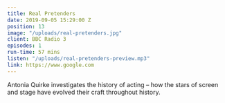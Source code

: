 ```yaml
---
title: Real Pretenders
date: 2019-09-05 15:29:00 Z
position: 13
image: "/uploads/real-pretenders.jpg"
client: BBC Radio 3
episodes: 1
run-time: 57 mins
listen: "/uploads/real-pretenders-preview.mp3"
link: https://www.google.com
---
```


Antonia Quirke investigates the history of acting – how the stars of screen and stage have evolved their craft throughout history.
